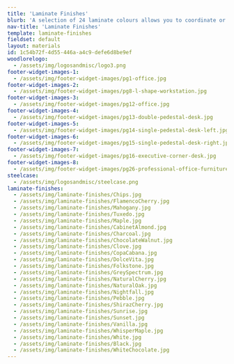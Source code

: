 ```yaml
---
title: 'Laminate Finishes'
blurb: 'A selection of 24 laminate colours allows you to coordinate or contrast, for myriad possibilities.'
nav-title: 'Laminate Finishes'
template: laminate-finishes
fieldset: default
layout: materials
id: 1c54b72f-4d55-446a-a4c9-defe6d8be9ef
woodlorelogo:
  - /assets/img/logosandmisc/logo3.png
footer-widget-images-1:
  - /assets/img/footer-widget-images/pg1-office.jpg
footer-widget-images-2:
  - /assets/img/footer-widget-images/pg8-l-shape-workstation.jpg
footer-widget-images-3:
  - /assets/img/footer-widget-images/pg12-office.jpg
footer-widget-images-4:
  - /assets/img/footer-widget-images/pg13-double-pedestal-desk.jpg
footer-widget-images-5:
  - /assets/img/footer-widget-images/pg14-single-pedestal-desk-left.jpg
footer-widget-images-6:
  - /assets/img/footer-widget-images/pg15-single-pedestal-desk-right.jpg
footer-widget-images-7:
  - /assets/img/footer-widget-images/pg16-executive-corner-desk.jpg
footer-widget-images-8:
  - /assets/img/footer-widget-images/pg26-professional-office-furniture.jpg
steelcase:
  - /assets/img/logosandmisc/steelcase.png
laminate-finishes:
  - /assets/img/laminate-finishes/Chips.jpg
  - /assets/img/laminate-finishes/FlamencoCherry.jpg
  - /assets/img/laminate-finishes/Mahogany.jpg
  - /assets/img/laminate-finishes/Tuxedo.jpg
  - /assets/img/laminate-finishes/Maple.jpg
  - /assets/img/laminate-finishes/CabinetAlmond.jpg
  - /assets/img/laminate-finishes/Charcoal.jpg
  - /assets/img/laminate-finishes/ChocolateWalnut.jpg
  - /assets/img/laminate-finishes/Clove.jpg
  - /assets/img/laminate-finishes/CopaCabana.jpg
  - /assets/img/laminate-finishes/DolceVita.jpg
  - /assets/img/laminate-finishes/Folkstone.jpg
  - /assets/img/laminate-finishes/GreySpectrum.jpg
  - /assets/img/laminate-finishes/NaturalCherry.jpg
  - /assets/img/laminate-finishes/NaturalOak.jpg
  - /assets/img/laminate-finishes/Nightfall.jpg
  - /assets/img/laminate-finishes/Pebble.jpg
  - /assets/img/laminate-finishes/ShirazCherry.jpg
  - /assets/img/laminate-finishes/Sunrise.jpg
  - /assets/img/laminate-finishes/Sunset.jpg
  - /assets/img/laminate-finishes/Vanilla.jpg
  - /assets/img/laminate-finishes/WhisperMaple.jpg
  - /assets/img/laminate-finishes/White.jpg
  - /assets/img/laminate-finishes/Black.jpg
  - /assets/img/laminate-finishes/WhiteChocolate.jpg
---
```

